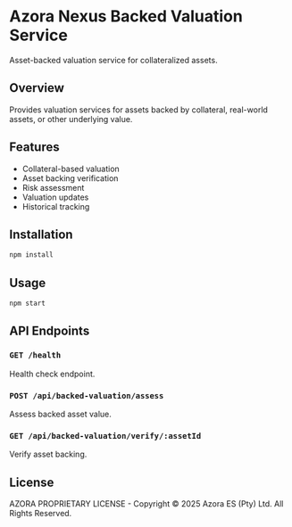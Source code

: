 # Azora Nexus Backed Valuation Service

Asset-backed valuation service for collateralized assets.

## Overview

Provides valuation services for assets backed by collateral, real-world assets, or other underlying value.

## Features

- Collateral-based valuation
- Asset backing verification
- Risk assessment
- Valuation updates
- Historical tracking

## Installation

```bash
npm install
```

## Usage

```bash
npm start
```

## API Endpoints

### `GET /health`
Health check endpoint.

### `POST /api/backed-valuation/assess`
Assess backed asset value.

### `GET /api/backed-valuation/verify/:assetId`
Verify asset backing.

## License

AZORA PROPRIETARY LICENSE - Copyright © 2025 Azora ES (Pty) Ltd. All Rights Reserved.

